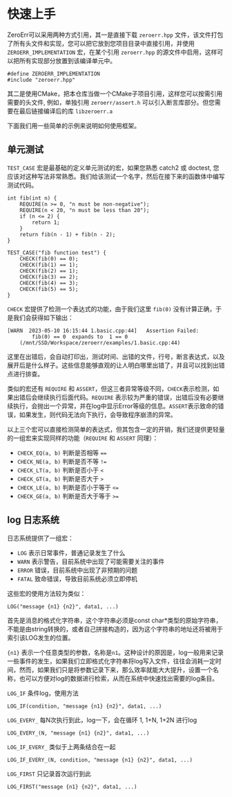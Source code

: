 快速上手
===============


ZeroErr可以采用两种方式引用，其一是直接下载 `zeroerr.hpp` 文件，该文件打包了所有头文件和实现，您可以把它放到您项目目录中直接引用，并使用 `ZEROERR_IMPLEMENTATION` 宏，在某个引用 `zeroerr.hpp` 的源文件中启用，这样可以把所有实现部分放置到该编译单元中。

```
#define ZEROERR_IMPLEMENTATION
#include "zeroerr.hpp"
```

其二是使用CMake，把本仓库当做一个CMake子项目引用，这样您可以按需引用需要的头文件, 例如，单独引用 `zeroerr/assert.h` 可以引入断言库部分。但您需要在最后链接编译后的库 `libzeroerr.a`


下面我们用一些简单的示例来说明如何使用框架。

## 单元测试

`TEST_CASE` 宏是最基础的定义单元测试的宏，如果您熟悉 catch2 或 doctest, 您应该对这种写法非常熟悉。我们给该测试一个名字，然后在接下来的函数体中编写测试代码。

```
int fib(int n) {
    REQUIRE(n >= 0, "n must be non-negative");
    REQUIRE(n < 20, "n must be less than 20");
    if (n <= 2) {
        return 1;
    }
    return fib(n - 1) + fib(n - 2);
}

TEST_CASE("fib function test") {
    CHECK(fib(0) == 0);
    CHECK(fib(1) == 1);
    CHECK(fib(2) == 1);
    CHECK(fib(3) == 2);
    CHECK(fib(4) == 3);
    CHECK(fib(5) == 5);
}
```

`CHECK` 宏提供了检测一个表达式的功能，由于我们这里 `fib(0)` 没有计算正确，于是我们会获得如下输出：

```
[WARN  2023-05-10 16:15:44 1.basic.cpp:44]   Assertion Failed:
        fib(0) == 0  expands to  1 == 0
    (/mnt/SSD/Workspace/zeroerr/examples/1.basic.cpp:44)
```

这里在出错后，会自动打印出，测试时间、出错的文件，行号，断言表达式，以及展开后是什么样子。这些信息能够直观的让人明白哪里出错了，并且可以找到出错点进行排查。

类似的宏还有 `REQUIRE` 和 `ASSERT`，但这三者异常等级不同，`CHECK`表示检测，如果出错后会继续执行后面代码。`REQUIRE` 表示较为严重的错误，出错后没有必要继续执行，会抛出一个异常，并在log中显示Error等级的信息。`ASSERT`表示致命的错误，如果发生，则代码无法向下执行，会导致程序崩溃的异常。

以上三个宏可以直接检测简单的表达式，但其包含一定的开销，我们还提供更轻量的一组宏来实现同样的功能（`REQUIRE` 和 `ASSERT` 同理）：

- `CHECK_EQ(a, b)` 判断是否相等   `==`
- `CHECK_NE(a, b)` 判断是否不等   `!=`
- `CHECK_LT(a, b)` 判断是否小于   `<`
- `CHECK_GT(a, b)` 判断是否大于   `>`
- `CHECK_LE(a, b)` 判断是否小于等于 `<=`
- `CHECK_GE(a, b)` 判断是否大于等于 `>=`


## log 日志系统

日志系统提供了一组宏：

- `LOG` 表示日常事件，普通记录发生了什么
- `WARN` 表示警告，目前系统中出现了可能需要关注的事件
- `ERROR` 错误，目前系统中出现了非预期的问题
- `FATAL` 致命错误，导致目前系统必须立即停机

这些宏的使用方法较为类似：

```
LOG("message {n1} {n2}", data1, ...)
```

首先是消息的格式化字符串，这个字符串必须是const char*类型的原始字符串，不能是由string转换的，或者自己拼接构造的，因为这个字符串的地址还将被用于索引该LOG发生的位置。

`{n1}` 表示一个任意类型的参数，名称是`n1`。这种设计的原因是，log一般用来记录一些事件的发生，如果我们立即格式化字符串将log写入文件，往往会消耗一定时间，然而，如果我们只是将参数记录下来，那么效率就能大大提升，设置一个名称，也可以方便对log的数据进行检索，从而在系统中快速找出需要的log条目。


`LOG_IF` 条件log，使用方法

```
LOG_IF(condition, "message {n1} {n2}", data1, ...)
```

`LOG_EVERY_` 每N次执行到此，log一下，会在循环 1, 1+N, 1+2N 进行log

```
LOG_EVERY_(N, "message {n1} {n2}", data1, ...)
```



`LOG_IF_EVERY_` 类似于上两条结合在一起

```
LOG_IF_EVERY_(N, condition, "message {n1} {n2}", data1, ...)
```



`LOG_FIRST` 只记录首次运行到此

```
LOG_FIRST("message {n1} {n2}", data1, ...)
```
